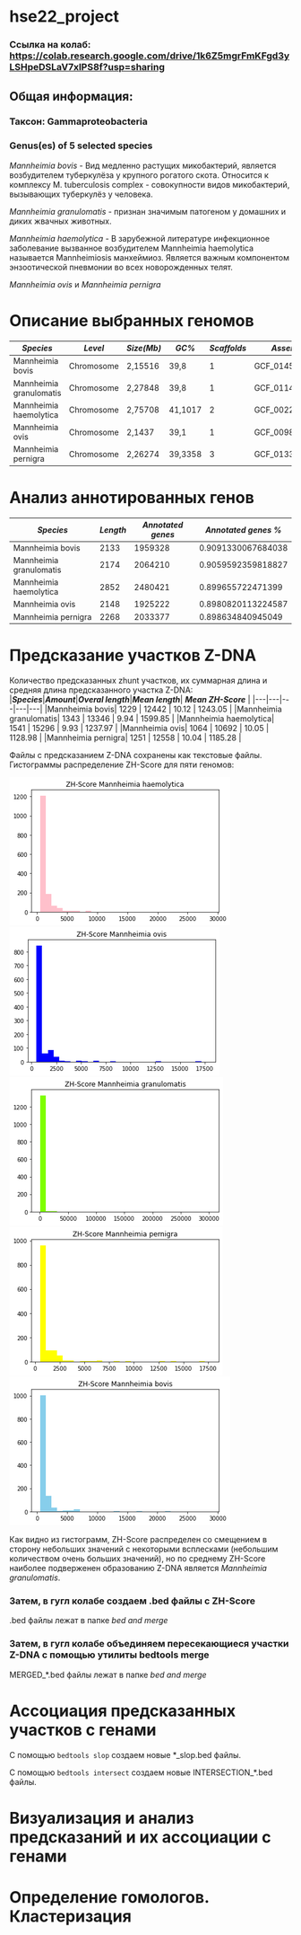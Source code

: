 # hse22_project

### Ссылка на колаб: https://colab.research.google.com/drive/1k6Z5mgrFmKFgd3yLSHpeDSLaV7xlPS8f?usp=sharing
## Общая информация:
### Таксон: Gammaproteobacteria
### Genus(es) of 5 selected species
*Mannheimia bovis* - Вид медленно растущих микобактерий, является возбудителем туберкулёза у крупного рогатого скота. Относится к комплексу M. tuberculosis complex - совокупности видов микобактерий, вызывающих туберкулёз у человека.

*Mannheimia granulomatis* - признан значимым патогеном у домашних и диких жвачных животных.

*Mannheimia haemolytica* - В зарубежной литературе инфекционное заболевание вызванное возбудителем Mannheimia haemolytica называется Mannheimiosis манхеймиоз. Является важным компонентом энзоотической пневмонии во всех новорожденных телят.

*Mannheimia ovis*  и *Mannheimia pernigra* 
# Описание выбранных геномов

|***Species***|***Level***|***Size(Mb)***|***GC%***|***Scaffolds***|***Assembly***|
|---|---|---|---|---|---|
|Mannheimia bovis| Chromosome|2,15516|39,8|1|GCF_014541205.1|
|Mannheimia granulomatis|Chromosome|2,27848|39,8|1|GCF_011455695.1|
|Mannheimia haemolytica|Chromosome|2,75708|41,1017|2|GCF_002285575.1|
|Mannheimia ovis| Chromosome|2,1437|39,1|1|GCF_009828705.1|
|Mannheimia pernigra|  Chromosome|2,26274|39,3358|3|GCF_013378015.1|

# Анализ аннотированных генов  

|***Species***|***Length***|***Annotated genes***|***Annotated genes %***|
|---|---|---|---|
|Mannheimia bovis| 2133 | 1959328 | 0.9091330067684038 |
|Mannheimia granulomatis| 2174 | 2064210 | 0.9059592359818827 |
|Mannheimia haemolytica| 2852 | 2480421 | 0.899655722471399 |
|Mannheimia ovis| 2148 | 1925222 | 0.8980820113224587 |
|Mannheimia pernigra| 2268 | 2033377 | 0.898634840945049 |

# Предсказание участков Z-DNA
Количество предсказанных zhunt участков, их суммарная длина и средняя длина предсказанного участка Z-DNA:  
|***Species***|***Amount***|***Overal length***|***Mean length***| ***Mean ZH-Score*** |
|---|---|---|---|---|
|Mannheimia bovis| 1229 | 12442 | 10.12 | 1243.05 |
|Mannheimia granulomatis| 1343 | 13346 | 9.94 | 1599.85 |
|Mannheimia haemolytica| 1541 | 15296 | 9.93 | 1237.97 |
|Mannheimia ovis| 1064 | 10692 | 10.05 | 1128.98 |
|Mannheimia pernigra| 1251 | 12558 | 10.04 | 1185.28 |

Файлы с предсказанием Z-DNA сохранены как текстовые файлы.
Гистограммы распределение ZH-Score для пяти геномов:  
  
  
![](https://github.com/shaggy99999/hse22_project/blob/main/pictures/z1.png)
![](https://github.com/shaggy99999/hse22_project/blob/main/pictures/z2.png)
![](https://github.com/shaggy99999/hse22_project/blob/main/pictures/z3.png)
![](https://github.com/shaggy99999/hse22_project/blob/main/pictures/z4.png)
![](https://github.com/shaggy99999/hse22_project/blob/main/pictures/z5.png)
  
  
Как видно из гистограмм, ZH-Score распределен со смещением в сторону небольших значений с некоторыми всплесками (небольшим количеством очень больших значений), но по среднему ZH-Score наиболее подверженен образованию Z-DNA является *Mannheimia granulomatis*.  
  
 ### Затем, в гугл колабе создаем .bed файлы с ZH-Score
.bed файлы лежат в папке *bed and merge*

 ### Затем, в гугл колабе объединяем пересекающиеся участки Z-DNA с помощью утилиты bedtools merge
 
MERGED_\*.bed файлы лежат в папке *bed and merge*

# Ассоциация предсказанных участков с генами
С помощью ```bedtools slop``` создаем новые *_slop.bed файлы.

С помощью ```bedtools intersect``` создаем новые INTERSECTION_\*.bed файлы.
# Визуализация и анализ предсказаний и их ассоциации с генами
# Определение гомологов. Кластеризация
